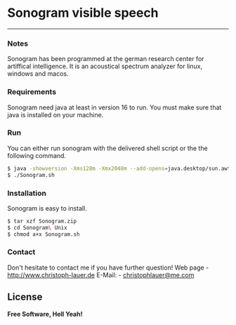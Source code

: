 # Sonogram visible speech
--------

### Notes
Sonogram has been programmed at the german research center for artiffical intelligence. It is an acoustical spectrum analyzer for linux, windows and macos.

### Requirements
Sonogram need java at least in version 16 to run. You must make sure that java is installed on your machine.

### Run
You can either run sonogram with the delivered shell script or the the following command.
```sh
$ java -showversion -Xms128m -Xmx2048m --add-opens=java.desktop/sun.awt=ALL-UNNAMED -jar Sonogram.jar
$ ./Sonogram.sh
```
### Installation
Sonogram is easy to install.
```sh
$ tar xzf Sonogram.zip
$ cd Sonogram\ Unix
$ chmod a+x Sonogram.sh
```

### Contact
Don't hesitate to contact me if you have further question!
Web page - <http://www.christoph-lauer.de>
E-Mail: - <christophlauer@me.com>

License
----
**Free Software, Hell Yeah!**
